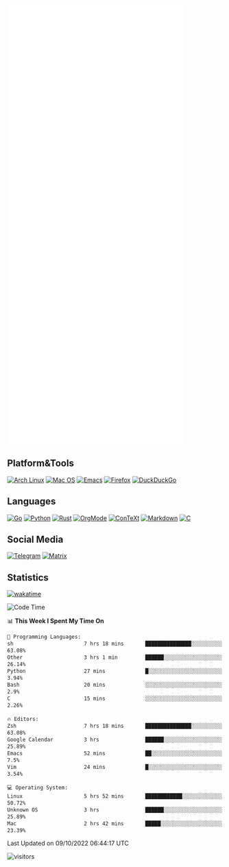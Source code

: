 ![Metrics](https://github.com/SteamedFish/SteamedFish/blob/master/github-metrics.svg)

## Platform&Tools

[![Arch Linux](https://img.shields.io/badge/ArchLinux-1793D1?logo=arch-linux&logoColor=fff&style=flat-square)](https://archlinux.org/)
[![Mac OS](https://img.shields.io/badge/MacOS-000000?style=flat-square&logo=macos&logoColor=F0F0F0)](https://www.apple.com/macos/)
[![Emacs](https://img.shields.io/badge/Emacs-%237F5AB6.svg?&style=flat-square&logo=gnu-emacs&logoColor=white)](https://www.gnu.org/software/emacs/)
[![Firefox](https://img.shields.io/badge/Firefox-FF7139?style=flat-square&logo=Firefox-Browser&logoColor=white)](https://firefox.com/)
[![DuckDuckGo](https://img.shields.io/badge/DuckDuckGo-DE5833?style=flat-square&logo=DuckDuckGo&logoColor=white)](https://duckduckgo.com/)

## Languages

[![Go](https://img.shields.io/badge/Golang-%2300ADD8.svg?style=flat-square&logo=go&logoColor=white)](https://golang.org/)
[![Python](https://img.shields.io/badge/Python-3670A0?style=flat-square&logo=python&logoColor=ffdd54)](https://www.python.org/)
[![Rust](https://img.shields.io/badge/Rust-%23000000.svg?style=flat-square&logo=rust&logoColor=white)](https://www.rust-lang.org/)
[![OrgMode](https://img.shields.io/badge/OrgMode-%23000000.svg?style=flat-square&logo=org&logoColor=white)](https://orgmode.org/)
[![ConTeXt](https://img.shields.io/badge/ConTeXt-%23008080.svg?style=flat-square&logo=latex&logoColor=white)](https://contextgarden.net/)
[![Markdown](https://img.shields.io/badge/MarkDown-%23000000.svg?style=flat-square&logo=markdown&logoColor=white)](https://daringfireball.net/projects/markdown/)
[![C](https://img.shields.io/badge/C-%2300599C.svg?style=flat-square&logo=c&logoColor=white)](https://www.iso.org/standard/74528.html)

## Social Media
[![Telegram](https://img.shields.io/badge/SteamedFish-2CA5E0?style=social&logo=telegram&logoColor=white)](https://t.me/SteamedFish)
[![Matrix](https://img.shields.io/badge/SteamedFish-2CA5E0?style=social&logo=matrix&logoColor=black)](https://matrix.to/#/@i:steamedfish.org)

## Statistics
[![wakatime](https://wakatime.com/badge/user/168280d6-fcf2-4b4f-ad3a-dc4612f35b38.svg)](https://wakatime.com/@168280d6-fcf2-4b4f-ad3a-dc4612f35b38)

<!--START_SECTION:waka-->
![Code Time](http://img.shields.io/badge/Code%20Time-2%2C044%20hrs%2032%20mins-blue)

📊 **This Week I Spent My Time On** 

```text
💬 Programming Languages: 
sh                       7 hrs 18 mins       ███████████████░░░░░░░░░░   63.08% 
Other                    3 hrs 1 min         ██████░░░░░░░░░░░░░░░░░░░   26.14% 
Python                   27 mins             █░░░░░░░░░░░░░░░░░░░░░░░░   3.94% 
Bash                     20 mins             ░░░░░░░░░░░░░░░░░░░░░░░░░   2.9% 
C                        15 mins             ░░░░░░░░░░░░░░░░░░░░░░░░░   2.26%

🔥 Editors: 
Zsh                      7 hrs 18 mins       ███████████████░░░░░░░░░░   63.08% 
Google Calendar          3 hrs               ██████░░░░░░░░░░░░░░░░░░░   25.89% 
Emacs                    52 mins             ██░░░░░░░░░░░░░░░░░░░░░░░   7.5% 
Vim                      24 mins             █░░░░░░░░░░░░░░░░░░░░░░░░   3.54%

💻 Operating System: 
Linux                    5 hrs 52 mins       ████████████░░░░░░░░░░░░░   50.72% 
Unknown OS               3 hrs               ██████░░░░░░░░░░░░░░░░░░░   25.89% 
Mac                      2 hrs 42 mins       █████░░░░░░░░░░░░░░░░░░░░   23.39%

```


 Last Updated on 09/10/2022 06:44:17 UTC
<!--END_SECTION:waka-->

![visitors](https://visitor-badge.laobi.icu/badge?page_id=SteamedFish.SteamedFish)
